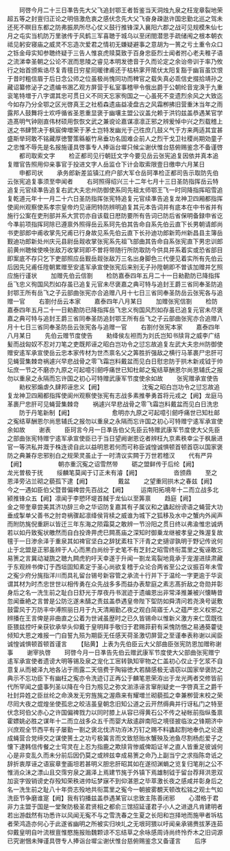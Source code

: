 <!-- { "loadSidebar": true } -->
　　珂啓今月二十三日凖告先大父飞追封鄂王者哲鉴当天洞烛九泉之枉宠章裂地荣超五等之封亶归正论之明倍激危衷之感伏念先大父飞奋身疎逖许国忠勤北巡之驾未还死不瞑目东都之防弗振夙所尽心仗义鼓行推锋深入襄阳六郡之战可见规模朱仙七月之屯实当机防万里骇传于风鹤三军喜聴于城乌以至闭閤潜思手疏储闱之根本朝衣祗见躬安寝庙之威灵不忘造次爱君之情初无嫌疑避事之意胡为一篑之亏土重令众口之铄金母实知参聴终疑于三告人惟哀虎赎莫致于百身忠臣烈士闻者拊心老夫稚子语之流涕幸圣朝之公论不泯而思陵之睿见本明发徳音于久而论定之余诒帝训于率乃攸行之始首颁紫诰尽复青氊日穷星囘暖律甫还于枯枿雺开隂伏太阳复豁于幽盲虽饮恨于昔时粗信眉于后日念公师之位虽极尚愧同功而稗官之载失真必乖信史掇拾靖孙之藏诏纂修泌子之遗编书溷乙观方屏营于私室事稽甲令俄出爵于公朝纶音宠涣于九重衮笔特増于八字谓其忠可贯日义不同天忘家徇国之一心虽死不变遗烈余风之大致迄今如存乃分全鄂之区光啓真王之社栢森遗庙益凌盘古之风霜栁拂旧营重沐当年之雨露邦人鼓舞将士欢呼循省圣恩重显褒于幽壤主盟公议盖允赖于洪钧兹盖恭遇某官学造髙明气钟刚直伟材硕用恢恢文武之兼谠论嘉谋凛凛正邪之辨爰悼中兴之烈载稽上送之书肆赞决于枫宸俾増荣于茅土岂特发幽光于己徃庶几鼓义气于方来两适其宜甚盛斯举珂敢不铭藏厚徳警策緜躯竹帛垂功名固难企前人之烈干戈卫社稷尚期効童子之忠惟不辱先是名报施谨具啓事专人捧诣台墀只候尘谢伏惟台慈俯赐鉴念不备谨啓
　　都司取索文字
　　检正都司见行朝廷文字今要见岳云张宪追复因依并真本追复赠官告照用仰亲事官于投进文字人岳监仓下计会取索限壹日缴申六月某日
　　申都司状
　　承务郎新差监镇江府户部大军仓岳珂凖检正都司告示取防先伯云张宪追复事须至申闻者
　　右珂照得绍兴三十二年七月十三日圣防指挥岳云特追复元官续凖告追复右武大夫忠州防御使系同先祖太师鄂王飞一时同降指挥昭雪追复乾道元年十一月二十六日圣防指挥张宪特追复元官续凖告追复龙神卫四厢都指挥使阆州观察使系孝宗皇帝灼见诬罔特防辨明追复其元本告词并有底本在中书省并有施行公案在吏刑部并系大赏罚亦自该载日厯防要所有告词已防后省保明备録申省讫今凖前项指挥珂除已遵禀外照得岳云系珂先伯其告命自系先伯云直下长男朝请郎尚书吏部郎中甫收掌先兄甫已行身故见系先伯云直下长孙迪功郎新筠州新昌县主簿岳觐迪功郎新处州庆元县尉岳觌收掌张宪系先祖飞部曲其告命自系张宪直下男忠训郎前黄州聴候使唤张敌万收掌珂即不曽将带随行所防取防今供具并系着实或恐省部目即案底不存只乞下吏部照应岳觐岳觌张敌万三名出身脚色三代便见着实所有先伯云后因先兄甫任陞朝累赠至安逺军承宣使张宪后来别无子孙陞朝即不曽该加赠并乞照应施行谨状
　　加赠先伯云信劄
　　检防嘉泰四年五月二十一日勑勘防已降指挥岳飞忠义徇国风烈如存虽已追复元官未尽褒嘉之典可特与追封王爵三省同奉圣防追封鄂王所有岳飞之子云部曲张宪亦合追赠八月十七日三省同奉圣防岳云张宪各与追赠一官
　　右劄付岳云本家
　　嘉泰四年八月某日
　　加赠张宪信劄
　　检防嘉泰四年五月二十一日勑勘防已降指挥岳飞忠义徇国风烈如存虽已追复元官未尽褒嘉之典可特与追封王爵三省同奉圣防追封鄂王所有岳飞之子云部曲张宪亦合追赠八月十七日三省同奉圣防岳云张宪各与追赠一官
　　右劄付张宪本家
　　嘉泰四年八月某日
　　先伯云赠节度使告
　　勑绛侯左袒而为刘氏岂知书牍背之威李广结髪而战匈奴不忍对刀笔之吏既邦诬之昭白岂功令之愆忘故追复左武大夫忠州防御使赠安逺军承宣使岳云忠本家传材为世杰禀名父之筭胜折强敌之横行马革裹尸忠肝可见蝇营集棘竒祸遽兴早悲战骨之零飞霜岂料戴盆而见白日慰忠防于拱木新戎钺于帅坛庶一节之不磨亦九原之可起噫引劒呼痛世已知杜邮之寃结草酬恩尔尚思辅氏之报勿以重泉之永隔而忘许国之初心可特赠武康军节度使余如故
　　张宪赠承宣使告
　　勑权邪煽虐久肆邦诬忠义【阙】　　　　　　　沈寃之昭白岂功令之愆忘故追复龙神卫四厢都指挥使阆州观察使张宪有志战多素推拳勇首将元戎之【阙】龙庭马革裹尸忠肝可见蝇营集棘竒
　　祸遽兴早悲战骨之零飞霜岂料戴盆而见白日洗忠
　　防于丹笔新制【阙】　　　　　　　愈明亦九原之可起噫引劒呼痛世已知杜邮之寃结草酬恩尔尚思辅氏之报勿以重泉之永隔而忘许国之初心可特赠宁逺军承宣使余如故
　　谢表
　　臣珂言今月一日凖告伯父先臣云特赠武康军节度使大父先臣之部曲张宪特赠宁逺军承宣使臣已于当日望阙谢恩讫者辨枉九京素秩幸尘于枫扆进官一等洪私并溉于株连谤自此以益明恩若何而可称臣诚惶诚惧顿首顿首窃以国家褒防之典兼存忠邪别白之规荣灵虽止于一时清议实闗于万世若稽汉
　　代有严异【阙】　　　　　　朝亦重沉寃之诏雪然带
　　砺之盟鲜传于后纶【阙】　　　　　　龙光曽极于抚
　　绥麟笔莫闻于订正未有濬【阙】　　　　　　沓颁鼎
　　至之恩泽旁沾兰砌之藐孤下逮【阙】　　　　　戴盆
　　之望重囘拱木之春兹【阙】　　　　　　　　　今之一遇如臣伯父暨昔偏禆尝先百战之【阙】
　　运南阳拓境年十二而立战多北颍推锋众五【阙】凛闻于李愬环堤首馘于龙仙以至筭禀
　　趋庭【阙】　　　　　　金之带奎章尝美其济功辞三命之华诏防复嘉其有子属议和之蠭起纷谤语之蝇营大功垂成掣单父善书之肘竒祸骤起凛绛侯背椟之威谁为城下之狐移及水中之蟹内外闻声而附防旄倪重趼以皆迁三年东海之陨霜莫之敢辨一节汾阳之贯日终以弗渝惟忠诚炳若以如丹致寃状皦然而自白投谗畀虎巳闗髙庙之深知时御乗龙继被孝皇之殊渥复故氊于一日渗余泽于重泉其如禆官坚白之辞犹紊柱下汗青之史擿谬孰明于野记传讹何止于北盟是正邪虽辨于人心而黒白尚纷于史笔不有芝封之昭雪终衔蒿里之寃诬敢忘易箦之言冀动凝旒之聴九闗虎豹吁天幸遂于升闻一劄龙鸾裂地竟承于宠渥进牍肃藏于东观辨书俾订于西垣固知素定于圣心尚欲复稽于众论合两省至公之议振百年未雪之寃少府分旄指洋川而具礼留台锡号新容管之承流十行并下于温纶一字更逾于华衮谓其材为时杰忠世世以相传勇在众先战多多而益办表犂庭之素志髙折敌之竒勋并彰身后之名一洗生前之耻白日舒光于厚夜丹书泯迹于遗编恩出非常泽推兼被兴懐畴昔忽闻垂絶之言曽是公防汔遂未醻之责兹盖恭遇皇帝陛下堲防如舜清问若尧涣号诞敷鼓雷风于万防丰中溥照丽日月于九天清厢勤乙夜之观白简寤壬人之蕴严忠义权邪之辨播在王言俾是非曲直之公着为世诫虽歴时之已久皆锡命以惟新义激方来仁霑既徃臣猥兹控吁亲获钦承举头仰戴于皇明拜手敬归于君赐菲葑有采愧防悃之易通葵藿徒倾知大恩之难报一门自誓九殒为期臣无任感天荷圣激切屏营之至谨奉表称谢以闻臣诚惶诚惧顿首顿首谨言
　　【贴黄】上表为先伯臣云大父部曲臣张宪防恩加赠称谢事
　　谢宰执啓
　　珂啓今月一日凖告先伯云赠武康军节度使大父部曲张宪赠宁逺军承宣使者遗谤大明等锡及泉之宠化工宻转孰知宰物之仁盖初心仅止于乞浆不自意复从而被泽九地各沾于雨露二天倍费于陶镕徳大若醻感极无语窃以国家举褒防之典示不忘功臣下有幽枉之寃亦令洗迹订正再公于麟笔恩荣洊出于龙光两者交修皆前代所罕闻之盛事列圣以降在今日为剏见之弥文湔涤诬言窜削疑史一字啓真王之爵千社封异姓之臣丝纶之命涣发无穷旌旄之渥鼎来有耀増兰砌藐孤之幸兼栁营末校之荣尽囘大夜之焜煌坐使孤忠之皎洁虽皇朝念旧知公道之云开然缛典并行讶私门之特至伏念珂伯父赤心之许国偏禆戮力以同时膝上从容已得黄石公不传之袐帐前指纵蚤禀霍嫖姚必胜之谋年十二而立战多众五千而婴大敌逺辟南阳之境径披临汝之锋期济中兴庶观全节西平有子屡勤一劄之褒北伐济功洊沐万钉之赐不料蠭起割地奉仇之论遂成蝇营合党缔交之谋使篑土之功亏极簧言而文致怒贻水蟹殃及池鱼尽割杨彪爱子之懐下逮韩信传餐之士穹灵在上忍为指鹿之欺牍背惨威俾蹈证羊之直人皆重足彼诚何心是非变乱久而未分前后因仍莫之或辨兹幸成易箦之命乃上副当宁之求指陈竒诋之辞折衷厚诬之语宸章奎画坦若甚明义胆忠肝昭其如在遂彻渊蜎之览复归笔削之公不惟消众沬之漂山且交霈穷泉之漏泽上焉建节旄于外镇下焉雄制钺于留台荐拜洪恩双加衮字毁销谤史存殁知荣秩进帅坛梦寐不到仰湛恩之毕萃激长夜之感咸并彰身后之名一洗生前之耻八十年赍志殁地共衔蒿里之寃今一朝披雾覩天顿改松铭之观士气如洗臣节争磨谁寔【阙】我有钧播兹盖恭遇某官以忠致主陈善闭邪
　　心潜格于君非力主盟于国是一堂聚防极圣君贤相之都俞三馆招延谨君子小人之进退凡肯建明者若出游戱然有功悉许以风闻无寃不与之雪洗春之生夏之长阳和岂择地而施甲者坼枯者荣鸿造亦何心于此遂省幽明之所被实归坱圠之无垠珂猥以吁闻亲承锡赉拔茅连茹仰戴皇明自叶流根亶惟愍施报贻魏颗谅不忘结草之余咏感周诗尚终怜乔木之旧词源已究谢悃未殚谨具啓专人捧诣台墀尘谢伏惟台慈俯赐鉴念又备谨言
　　后序
